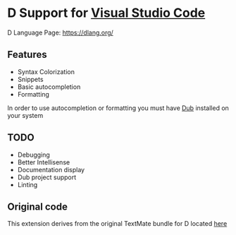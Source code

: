 # D Support for [Visual Studio Code](https://code.visualstudio.com/)

D Language Page: https://dlang.org/

## Features

 * Syntax Colorization
 * Snippets
 * Basic autocompletion
 * Formatting


 In order to use autocompletion or formatting you must have [Dub](https://github.com/D-Programming-Language/dub) installed on your system

## TODO

 * Debugging
 * Better Intellisense
 * Documentation display
 * Dub project support
 * Linting

## Original code

This extension derives from the original TextMate bundle for D located [here](https://github.com/textmate/d.tmbundle)